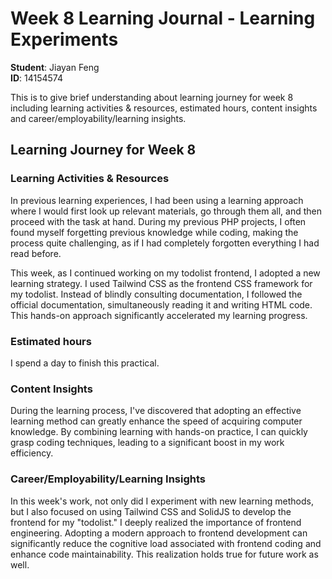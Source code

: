 # Week 8 Learning Journal - Learning Experiments

**Student**: Jiayan Feng  
**ID**: 14154574

This is to give brief understanding about learning journey for week 8 including learning activities & resources, estimated hours, content insights and career/employability/learning insights.

## Learning Journey for Week 8

### Learning Activities & Resources

In previous learning experiences, I had been using a learning approach where I would first look up relevant materials, go through them all, and then proceed with the task at hand. During my previous PHP projects, I often found myself forgetting previous knowledge while coding, making the process quite challenging, as if I had completely forgotten everything I had read before.

This week, as I continued working on my todolist frontend, I adopted a new learning strategy. I used Tailwind CSS as the frontend CSS framework for my todolist. Instead of blindly consulting documentation, I followed the official documentation, simultaneously reading it and writing HTML code. This hands-on approach significantly accelerated my learning progress.
    
### Estimated hours

I spend a day to finish this practical.


### Content Insights

During the learning process, I've discovered that adopting an effective learning method can greatly enhance the speed of acquiring computer knowledge. By combining learning with hands-on practice, I can quickly grasp coding techniques, leading to a significant boost in my work efficiency.


### Career/Employability/Learning Insights

In this week's work, not only did I experiment with new learning methods, but I also focused on using Tailwind CSS and SolidJS to develop the frontend for my "todolist." I deeply realized the importance of frontend engineering. Adopting a modern approach to frontend development can significantly reduce the cognitive load associated with frontend coding and enhance code maintainability. This realization holds true for future work as well.